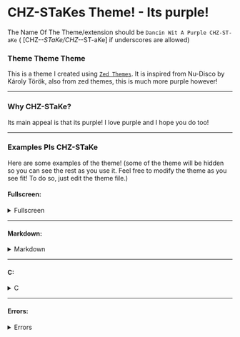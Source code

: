 # CHZ-STaKes Theme! - Its purple!

The Name Of The Theme/extension should be `Dancin Wit A Purple CHZ-ST-aKe` ( [CHZ-_-STaKe/CHZ-_-ST-aKe] if underscores are allowed)

### Theme Theme Theme
This is a theme I created using [`Zed Themes`](https://www.zed-themes.com). It is inspired from Nu-Disco by Károly Török, also from zed themes, this is much more purple however!

---

### Why CHZ-STaKe?
Its main appeal is that its purple! I love purple and I hope you do too!

---

### Examples Pls CHZ-STaKe
Here are some examples of the theme!
(some of the theme will be hidden so you can see the rest as you use it. Feel free to modify the theme as you see fit! To do so, just edit the theme file.)


#### Fullscreen:

<details>
<summary>Fullscreen</summary>


![Fullscreen](imgs/fullscreen.png )

</details>

---

#### Markdown:

<details>
<summary>Markdown</summary>

![Markdown](imgs/md.png)

</details>

---

#### C:
<details>
<summary>C</summary>

![C](imgs/c.png)

</details>

---

#### Errors:
<details>
<summary>Errors</summary>

![Errors](imgs/errors.png)

---

#### JavaScript:
<details>
<summary>JavaScript</summary>

![JavaScript](imgs/js.png)

---

#### AI:
<details>
<summary>AI</summary>

![AI](imgs/ai.png )

---
